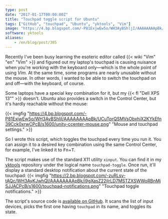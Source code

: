 ```yaml
---
type: post
date: "2017-01-17T00:00:00Z"
title: "Touchpad toggle script for Ubuntu"
tags: ["GitHub", "touchpad", "Ubuntu", "yktools", "Vim"]
image: "https://4.bp.blogspot.com/-P81ExjwEw5o/WH3AyBShljI/AAAAAAAApBk/UCuTprQSMVsObxhiX2KYkEfn39Cck0xrwCPcB/s1600/unity-ccenter-mouse.png"
software: yktools
aliases:
    - /en/blog/post/305
---
```


Recently I've been busy learning the esoteric editor called {{< wiki "Vim" "en" "Vim" >}} and figured out my laptop's touchpad is causing nuisance when you're working with the keyboard only—which is the whole point of using *Vim*. At the same time, some programs are nearly unusable without the mouse. In other words, I wanted to be able to switch the touchpad on and off—with the keyboard, of course.

Some laptops have a special key combination for it, but my {{< fl "Dell XPS 13\"" >}} doesn't. Ubuntu also provides a switch in the Control Center, but it's hardly reachable without the mouse:

<!--more-->

{{< imgfig "https://4.bp.blogspot.com/-P81ExjwEw5o/WH3AyBShljI/AAAAAAAApBk/UCuTprQSMVsObxhiX2KYkEfn39Cck0xrwCPcB/s1600/unity-ccenter-mouse.png" "Mouse and touchpad settings." >}}

So I wrote this script, which toggles the touchpad every time you run it. You can assign it to a desired key combination using the same Control Center, for example, I've linked it to <kbd>Fn</kbd>+<kbd>T</kbd>.

The script makes use of the standard X11 utility `xinput`. You can find it in my [yktools](https://github.com/yktoo/yktools) repository under the logical name  `touchpad-toggle`. Once run, it'll display a standard desktop notification about the current state of the touchpad:
{{< imgfig "https://2.bp.blogspot.com/-zuRLsy-tAQc/WH3AyKJwhQI/AAAAAAAApBk/i9gXasZ22jIrLD7MSTZXSWWoRBnMjSJJACPcB/s1600/touchpad-notifications.png" "Touchpad toggle notifications." >}}

The script's source code is [available on GitHub](https://github.com/yktoo/yktools/raw/master/touchpad-toggle). It scans the list of input devices, picks the first one having `touchpad` in its name, and toggles its state.
